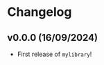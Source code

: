 # Changelog

<!--next-version-placeholder-->

## v0.0.0 (16/09/2024)

- First release of `mylibrary`!